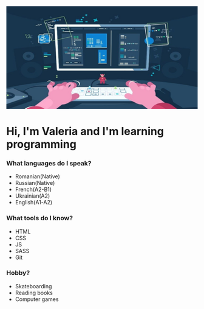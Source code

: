 <img style="background-size: cover;" src="assets/programing.jpg" alt="">
<h1>Hi, I'm Valeria and I'm learning programming</h1>
<h3>What languages do I speak?</h3>
<ul>
        <li>Romanian(Native)</li>
        <li>Russian(Native)</li>
        <li>French(A2-B1)</li>
        <li>Ukrainian(A2)</li>
        <li>English(A1-A2)</li>
</ul>
<h3>What tools do I know?</h3>
<ul>
        <li>HTML</li>
        <li>CSS</li>
        <li>JS</li>
        <li>SASS</li>
        <li>Git</li>
</ul>
<h3>Hobby?</h3>
<ul>
        <li>Skateboarding</li>
        <li>Reading books</li>
        <li>Computer games</li>
</ul>
